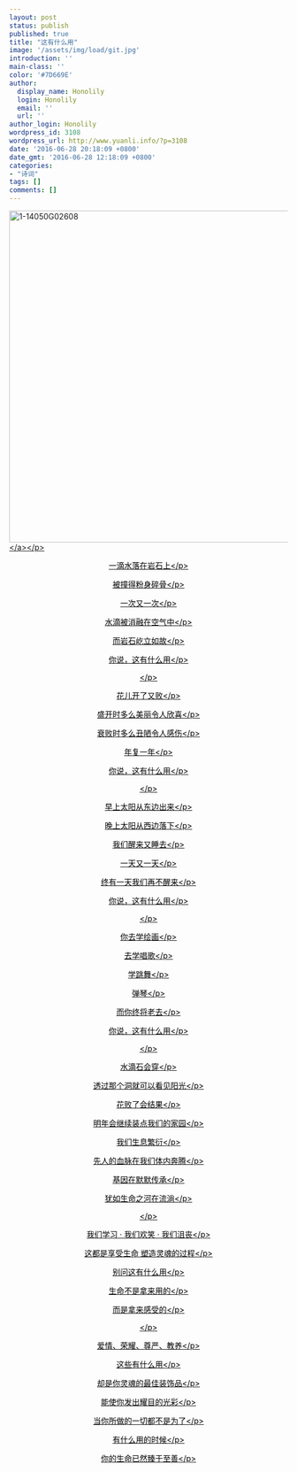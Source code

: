 ```yaml
---
layout: post
status: publish
published: true
title: "这有什么用"
image: '/assets/img/load/git.jpg'
introduction: ''
main-class: ''
color: '#7D669E'
author:
  display_name: Honolily
  login: Honolily
  email: ''
  url: ''
author_login: Honolily
wordpress_id: 3108
wordpress_url: http://www.yuanli.info/?p=3108
date: '2016-06-28 20:18:09 +0800'
date_gmt: '2016-06-28 12:18:09 +0800'
categories:
- "诗词"
tags: []
comments: []
---
```

<p style="color: #000000;"><a href="http:&#47;&#47;www.yuanli.info&#47;wp-content&#47;uploads&#47;2016&#47;06&#47;1-14050G02608.jpg"><img class="alignnone size-large wp-image-3109" src="http:&#47;&#47;www.yuanli.info&#47;wp-content&#47;uploads&#47;2016&#47;06&#47;1-14050G02608-800x600.jpg" alt="1-14050G02608" width="800" height="600" &#47;><&#47;a><&#47;p></p>
<p style="color: #000000; text-align: center;">一滴水落在岩石上<&#47;p></p>
<p style="color: #000000; text-align: center;">被撞得粉身碎骨<&#47;p></p>
<p style="color: #000000; text-align: center;">一次又一次<&#47;p></p>
<p style="color: #000000; text-align: center;">水滴被消融在空气中<&#47;p></p>
<p style="color: #000000; text-align: center;">而岩石屹立如故<&#47;p></p>
<p style="color: #000000; text-align: center;">你说，这有什么用<&#47;p></p>
<p style="color: #000000; text-align: center;"><&#47;p></p>
<p style="color: #000000; text-align: center;">花儿开了又败<&#47;p></p>
<p style="color: #000000; text-align: center;">盛开时多么美丽令人欣喜<&#47;p></p>
<p style="color: #000000; text-align: center;">衰败时多么丑陋令人感伤<&#47;p></p>
<p style="color: #000000; text-align: center;">年复一年<&#47;p></p>
<p style="color: #000000; text-align: center;">你说，这有什么用<&#47;p></p>
<p style="color: #000000; text-align: center;"><&#47;p></p>
<p style="color: #000000; text-align: center;">早上太阳从东边出来<&#47;p></p>
<p style="color: #000000; text-align: center;">晚上太阳从西边落下<&#47;p></p>
<p style="color: #000000; text-align: center;">我们醒来又睡去<&#47;p></p>
<p style="color: #000000; text-align: center;">一天又一天<&#47;p></p>
<p style="color: #000000; text-align: center;">终有一天我们再不醒来<&#47;p></p>
<p style="color: #000000; text-align: center;">你说，这有什么用<&#47;p></p>
<p style="color: #000000; text-align: center;"><&#47;p></p>
<p style="color: #000000; text-align: center;">你去学绘画<&#47;p></p>
<p style="color: #000000; text-align: center;">去学唱歌<&#47;p></p>
<p style="color: #000000; text-align: center;">学跳舞<&#47;p></p>
<p style="color: #000000; text-align: center;">弹琴<&#47;p></p>
<p style="color: #000000; text-align: center;">而你终将老去<&#47;p></p>
<p style="color: #000000; text-align: center;">你说，这有什么用<&#47;p></p>
<p style="color: #000000; text-align: center;"><&#47;p></p>
<p style="color: #000000; text-align: center;">水滴石会穿<&#47;p></p>
<p style="color: #000000; text-align: center;">透过那个洞就可以看见阳光<&#47;p></p>
<p style="color: #000000; text-align: center;">花败了会结果<&#47;p></p>
<p style="color: #000000; text-align: center;">明年会继续装点我们的家园<&#47;p></p>
<p style="color: #000000; text-align: center;">我们生息繁衍<&#47;p></p>
<p style="color: #000000; text-align: center;">先人的血脉在我们体内奔腾<&#47;p></p>
<p style="color: #000000; text-align: center;">​基因在默默传承<&#47;p></p>
<p style="color: #000000; text-align: center;">犹如生命之河在流淌<&#47;p></p>
<p style="color: #000000; text-align: center;"><&#47;p></p>
<p style="color: #000000; text-align: center;">我们学习 &middot; 我们欢笑 &middot; 我们沮丧<&#47;p></p>
<p style="color: #000000; text-align: center;">这都是享受生命 塑造灵魂的过程<&#47;p></p>
<p style="color: #000000; text-align: center;">别问这有什么用<&#47;p></p>
<p style="color: #000000; text-align: center;">生命不是拿来用的<&#47;p></p>
<p style="color: #000000; text-align: center;">而是拿来感受的<&#47;p></p>
<p style="color: #000000; text-align: center;"><&#47;p></p>
<p style="color: #000000; text-align: center;">爱情、荣耀、尊严、教养<&#47;p></p>
<p style="color: #000000; text-align: center;">这些有什么用<&#47;p></p>
<p style="color: #000000; text-align: center;">却是你灵魂的最佳装饰品<&#47;p></p>
<p style="color: #000000; text-align: center;">能使你发出耀目的光彩<&#47;p></p>
<p style="color: #000000; text-align: center;">当你所做的一切都不是为了<&#47;p></p>
<p style="color: #000000; text-align: center;">有什么用的时候<&#47;p></p>
<p style="color: #000000; text-align: center;">你的生命已然臻于至善<&#47;p></p>
